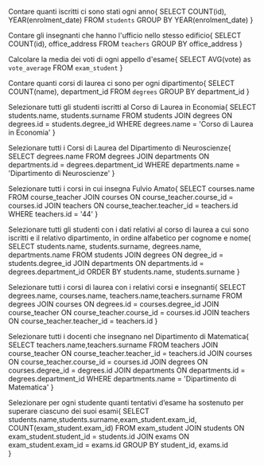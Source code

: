 Contare quanti iscritti ci sono stati ogni anno{
SELECT COUNT(id), YEAR(enrolment_date) 
FROM `students` 
GROUP BY YEAR(enrolment_date)
}

Contare gli insegnanti che hanno l'ufficio nello stesso edificio{
SELECT COUNT(id), office_address 
FROM `teachers` 
GROUP BY office_address
}

Calcolare la media dei voti di ogni appello d'esame{
    SELECT AVG(vote)  as `vote_average`
    FROM `exam_student`
}

Contare quanti corsi di laurea ci sono per ogni dipartimento{
SELECT COUNT(name), department_id 
FROM `degrees`
GROUP BY department_id
}

Selezionare tutti gli studenti iscritti al Corso di Laurea in Economia{
SELECT students.name, students.surname 
FROM students 
JOIN degrees ON degrees.id = students.degree_id 
WHERE degrees.name = 'Corso di Laurea in Economia'
}

Selezionare tutti i Corsi di Laurea del Dipartimento di Neuroscienze{
    SELECT degrees.name
FROM degrees
JOIN departments ON departments.id = degrees.department_id
WHERE departments.name = 'Dipartimento di Neuroscienze'
}

Selezionare tutti i corsi in cui insegna Fulvio Amato{
    SELECT courses.name 
    FROM course_teacher 
    JOIN courses ON course_teacher.course_id = courses.id JOIN teachers ON course_teacher.teacher_id = teachers.id 
    WHERE teachers.id = '44'
}

Selezionare tutti gli studenti con i dati relativi al corso di laurea a cui sono iscritti e il relativo dipartimento, in ordine alfabetico per cognome e nome{
    SELECT students.name, students.surname, degrees.name, departments.name 
    FROM students 
    JOIN degrees ON degree_id = students.degree_id 
    JOIN departments ON departments.id = degrees.department_id
    ORDER BY students.name, students.surname
}

Selezionare tutti i corsi di laurea con i relativi corsi e insegnanti{
    SELECT degrees.name, courses.name, teachers.name,teachers.surname 
    FROM degrees JOIN courses ON degrees.id = courses.degree_id 
    JOIN course_teacher ON course_teacher.course_id = courses.id JOIN teachers ON course_teacher.teacher_id = teachers.id
}

Selezionare tutti i docenti che insegnano nel Dipartimento di Matematica{
    SELECT teachers.name,teachers.surname
    FROM teachers
    JOIN course_teacher ON course_teacher.teacher_id = teachers.id
    JOIN courses ON course_teacher.course_id = courses.id
    JOIN degrees ON courses.degree_id = degrees.id
    JOIN departments ON departments.id = degrees.department_id
    WHERE departments.name = 'Dipartimento di Matematica'
}

 Selezionare per ogni studente quanti tentativi d’esame ha sostenuto per superare ciascuno dei suoi esami{
     SELECT students.name,students.surname,exam_student.exam_id, COUNT(exam_student.exam_id)
    FROM exam_student
    JOIN students ON exam_student.student_id = students.id
    JOIN exams ON exam_student.exam_id = exams.id
    GROUP BY student_id, exams.id  
 }
